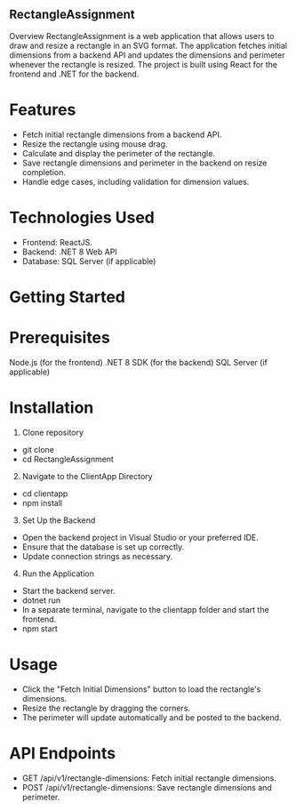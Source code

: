 ## RectangleAssignment
Overview
RectangleAssignment is a web application that allows users to draw and resize a rectangle in an SVG format. The application fetches initial dimensions from a backend API and updates the dimensions and perimeter whenever the rectangle is resized. The project is built using React for the frontend and .NET for the backend.

# Features
- Fetch initial rectangle dimensions from a backend API.
- Resize the rectangle using mouse drag.
- Calculate and display the perimeter of the rectangle.
- Save rectangle dimensions and perimeter in the backend on resize completion.
- Handle edge cases, including validation for dimension values.

# Technologies Used
- Frontend: ReactJS.
- Backend: .NET 8 Web API
- Database: SQL Server (if applicable)

# Getting Started
# Prerequisites
Node.js (for the frontend)
.NET 8 SDK (for the backend)
SQL Server (if applicable)

# Installation
1. Clone repository
- git clone <repository-url>
- cd RectangleAssignment
2. Navigate to the ClientApp Directory
- cd clientapp
- npm install
3. Set Up the Backend
- Open the backend project in Visual Studio or your preferred IDE.
- Ensure that the database is set up correctly.
- Update connection strings as necessary.
4. Run the Application
- Start the backend server.
- dotnet run
- In a separate terminal, navigate to the clientapp folder and start the frontend.
- npm start

# Usage
- Click the "Fetch Initial Dimensions" button to load the rectangle's dimensions.
- Resize the rectangle by dragging the corners.
- The perimeter will update automatically and be posted to the backend.

# API Endpoints
- GET /api/v1/rectangle-dimensions: Fetch initial rectangle dimensions.
- POST /api/v1/rectangle-dimensions: Save rectangle dimensions and perimeter.
